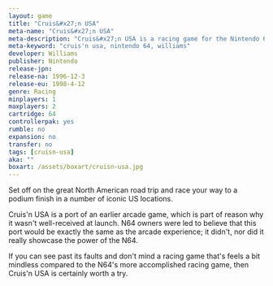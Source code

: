 ```yaml
---
layout: game
title: "Cruis&#x27;n USA"
meta-name: "Cruis&#x27;n USA"
meta-description: "Cruis&#x27;n USA is a racing game for the Nintendo 64. This version is a port of the original Cruis&#x27;n USA arcade game."
meta-keyword: "cruis'n usa, nintendo 64, williams"
developer: Williams
publisher: Nintendo
release-jpn: 
release-na: 1996-12-3
release-eu: 1998-4-12
genre: Racing
minplayers: 1
maxplayers: 2
cartridge: 64
controllerpak: yes
rumble: no
expansion: no
transfer: no
tags: [cruisn-usa]
aka: ""
boxart: /assets/boxart/cruisn-usa.jpg
---
```


Set off on the great North American road trip and race your way to a podium finish in a number of iconic US locations.

Cruis'n USA is a port of an earlier arcade game, which is part of reason why it wasn't well-received at launch. N64 owners were led to believe that this port would be exactly the same as the arcade experience; it didn't, nor did it really showcase the power of the N64.

If you can see past its faults and don't mind a racing game that's feels a bit mindless compared to the N64's more accomplished racing game, then Cruis'n USA is certainly worth a try.
